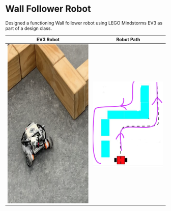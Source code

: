 # Wall Follower Robot

Designed a functioning Wall follower robot using LEGO Mindstorms EV3 as part of a design class.

EV3 Robot            |  Robot Path
:-------------------------:|:-------------------------:
<img src=https://github.com/talha-riaz/WallFollower-EV3/blob/master/img/a.jpg height=500 width=300>  |  ![](https://github.com/talha-riaz/WallFollower-EV3/blob/master/img/b.png)
